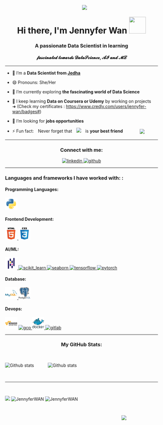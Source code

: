 
<img align='right' src="https://media.giphy.com/media/M9gbBd9nbDrOTu1Mqx/giphy.gif" width="250">

<h1 align="center">Hi there, I'm Jennyfer Wan <img src="https://github.com/mitul3737/mitul3737/blob/main/Wave.gif" height="55px" width="55px"></h1>

<h3 align="center">A passionate Data Scientist in learning</h3> 
<h4 align="center">𝓯𝓪𝓼𝓬𝓲𝓷𝓪𝓽𝓮𝓭  𝓽𝓸𝔀𝓪𝓻𝓭𝓼  𝓓𝓪𝓽𝓪𝓢𝓬𝓲𝓮𝓷𝓬𝓮,  𝓐𝓘  𝓪𝓷𝓭  𝓜𝓛</h4>   
     
     
_______________________________________________________________________

- 👯 I’m a **Data Scientist from [Jedha](https://https://www.jedha.co/)**

- 😄 Pronouns: She/Her

- 🔭 I’m currently exploring **the fascinating world of Data Science**

- 🌱 I keep learning **Data on Coursera or Udemy** by working on projects     
   ➜ (Check my certificates : https://www.credly.com/users/jennyfer-wan/badges#)

- 🤝 I’m looking for **jobs opportunities**

- ⚡ Fun fact:　Never forget that　<img src="http://assets.stickpng.com/images/580b57fcd9996e24bc43c51f.png" width="80">　is **your best friend**　　　　<img align="center" src="https://media4.giphy.com/media/Ll22OhMLAlVDb8UQWe/giphy.gif" width="60">

    
_______________________________________________________________________

<h3 align="center">Connect with me:</h3>
<p align="center">
<a href="https://www.linkedin.com/in/jennyferwan/" target="_blank" rel="noreferrer"> <img src="https://cdn-icons-png.flaticon.com/512/174/174857.png" alt="linkedin" width="40" height="40"/> </a> 
<a href="https://github.com/JennyferWAN/" target="_blank" rel="noreferrer"> <img src="https://upload.wikimedia.org/wikipedia/commons/thumb/9/91/Octicons-mark-github.svg/2048px-Octicons-mark-github.svg.png" alt="github" width="40" height="40"/> </a> </p>

_______________________________________________________________________

<h3 align="left">Languages and frameworks I have worked with: :</h3>

<p align="left"> 

<h4 align="left">Programming Languages:</h4>
<a href="https://www.python.org" target="_blank" rel="noreferrer"> <img src="https://raw.githubusercontent.com/devicons/devicon/master/icons/python/python-original.svg" alt="python" width="40" height="40"/> </a> 
  
  
<h4 align="left">Frontend Development:</h4>
<a href="https://www.w3.org/html/" target="_blank" rel="noreferrer"> <img src="https://raw.githubusercontent.com/devicons/devicon/master/icons/html5/html5-original-wordmark.svg" alt="html5" width="40" height="40"/> </a> 
<a href="https://www.w3schools.com/css/" target="_blank" rel="noreferrer"> <img src="https://raw.githubusercontent.com/devicons/devicon/master/icons/css3/css3-original-wordmark.svg" alt="css3" width="40" height="40"/> </a> 
    
    
<h4 align="left">AI/ML:</h4>  
<a href="https://pandas.pydata.org/" target="_blank" rel="noreferrer"> <img src="https://raw.githubusercontent.com/devicons/devicon/2ae2a900d2f041da66e950e4d48052658d850630/icons/pandas/pandas-original.svg" alt="pandas" width="40" height="40"/> </a>
<a href="https://scikit-learn.org/" target="_blank" rel="noreferrer"> <img src="https://upload.wikimedia.org/wikipedia/commons/0/05/Scikit_learn_logo_small.svg" alt="scikit_learn" width="40" height="40"/> </a>
<a href="https://seaborn.pydata.org/" target="_blank" rel="noreferrer"> <img src="https://seaborn.pydata.org/_images/logo-mark-lightbg.svg" alt="seaborn" width="40" height="40"/> </a> 
<a href="https://www.tensorflow.org" target="_blank" rel="noreferrer"> <img src="https://www.vectorlogo.zone/logos/tensorflow/tensorflow-icon.svg" alt="tensorflow" width="40" height="40"/> </a>
<a href="https://pytorch.org/" target="_blank" rel="noreferrer"> <img src="https://www.vectorlogo.zone/logos/pytorch/pytorch-icon.svg" alt="pytorch" width="40" height="40"/> </a> 


<h4 align="left">Database:</h4> 
<a href="https://www.mysql.com/" target="_blank" rel="noreferrer"> <img src="https://raw.githubusercontent.com/devicons/devicon/master/icons/mysql/mysql-original-wordmark.svg" alt="mysql" width="40" height="40"/> </a>
<a href="https://www.postgresql.org" target="_blank" rel="noreferrer"> <img src="https://raw.githubusercontent.com/devicons/devicon/master/icons/postgresql/postgresql-original-wordmark.svg" alt="postgresql" width="40" height="40"/> </a> 


<h4 align="left">Devops:</h4> 
<a href="https://aws.amazon.com" target="_blank" rel="noreferrer"> <img src="https://raw.githubusercontent.com/devicons/devicon/master/icons/amazonwebservices/amazonwebservices-original-wordmark.svg" alt="aws" width="40" height="40"/></a> 
<a href="https://cloud.google.com" target="_blank" rel="noreferrer"> <img src="https://www.vectorlogo.zone/logos/google_cloud/google_cloud-icon.svg" alt="gcp" width="40" height="40"/> </a> 
<a href="https://www.docker.com/" target="_blank" rel="noreferrer"> <img src="https://raw.githubusercontent.com/devicons/devicon/master/icons/docker/docker-original-wordmark.svg" alt="docker" width="40" height="40"/> </a> 
<a href="https://gitlab.com/gitlab-org/gitlab" target="_blank" rel="noreferrer"> <img src="https://about.gitlab.com/images/press/logo/jpg/gitlab-icon-rgb.jpg" alt="gitlab" width="40" height="40"/> </a> 
 </p>
    
_______________________________________________________________________

<h3 align = 'center'>My GitHub Stats:</h3>

<br><p align="left">
     ![Github stats](https://github-readme-stats.vercel.app/api?username=JennyferWAN)
     　　　![Github stats](https://github-readme-stats.vercel.app/api/top-langs/?username=JennyferWAN)
</p></br>

_______________________________________________________________________
<br><p align="left">![](https://visitor-badge.laobi.icu/badge?page_id=JennyferWAN.JennyferWAN)
<img src="https://komarev.com/ghpvc/?username=JennyferWAN&label=Profile%20views&color=0e75b6&style=flat-square" alt="JennyferWAN" />
<img src="https://img.shields.io/github/followers/JennyferWAN?style=social" alt="JennyferWAN" /> </p> <br>

<img align='right' src="https://media0.giphy.com/media/kaTEw0JKFNTNa4485Y/giphy.webp" width="120">

<!---
JennyferWAN/JennyferWAN is a ✨ special ✨ repository because its `README.md` (this file) appears on your GitHub profile.
You can click the Preview link to take a look at your changes.
--->
